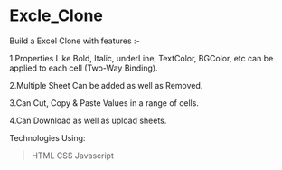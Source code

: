 # Excle_Clone

Build a Excel Clone with features :-

1.Properties Like Bold, Italic, underLine, TextColor, BGColor, etc can be applied to each cell (Two-Way Binding).

2.Multiple Sheet Can be added as well as Removed.

3.Can Cut, Copy & Paste Values in a range of cells.

4.Can Download as well as upload sheets.

Technologies Using:

> HTML
> CSS
> Javascript
